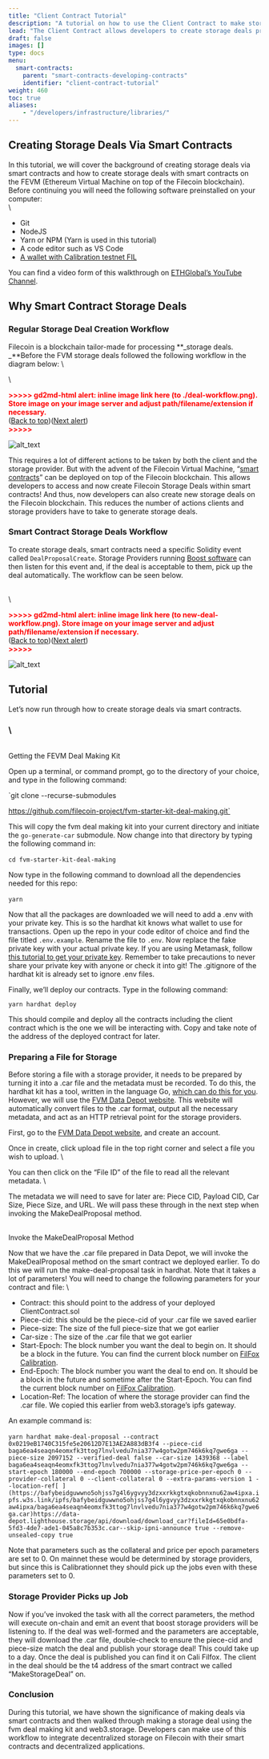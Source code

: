 ```yaml
---
title: "Client Contract Tutorial"
description: "A tutorial on how to use the Client Contract to make storage deals via smart contracts."
lead: "The Client Contract allows developers to create storage deals programmatically via smart contracts."
draft: false
images: []
type: docs
menu:
  smart-contracts:
    parent: "smart-contracts-developing-contracts"
    identifier: "client-contract-tutorial"
weight: 460
toc: true
aliases:
    - "/developers/infrastructure/libraries/"
---
```

## Creating Storage Deals Via Smart Contracts

In this tutorial, we will cover the background of creating storage deals via smart contracts and how to create storage deals with smart contracts on the FEVM (Ethereum Virtual Machine on top of the Filecoin blockchain). Before continuing you will need the following software preinstalled on your computer: \
 \




* Git
* NodeJS
* Yarn or NPM (Yarn is used in this tutorial)
* A code editor such as VS Code
* [A wallet with Calibration testnet FIL](https://docs.filecoin.io/developers/smart-contracts/quickstart/#create-a-wallet)

You can find a video form of this walkthrough on [ETHGlobal’s YouTube Channel](https://www.youtube.com/watch?v=27EV3gQGY9k). 


## Why Smart Contract Storage Deals


### Regular Storage Deal Creation Workflow

Filecoin is a blockchain tailor-made for processing **_storage deals. _**Before the FVM storage deals followed the following workflow in the diagram below: \


 \


<p id="gdcalert1" ><span style="color: red; font-weight: bold">>>>>>  gd2md-html alert: inline image link here (to ./deal-workflow.png). Store image on your image server and adjust path/filename/extension if necessary. </span><br>(<a href="#">Back to top</a>)(<a href="#gdcalert2">Next alert</a>)<br><span style="color: red; font-weight: bold">>>>>> </span></p>


![alt_text](./deal-workflow.png "image_tooltip")


This requires a lot of different actions to be taken by both the client and the storage provider. But with the advent of the Filecoin Virtual Machine, “[smart contracts](https://docs.filecoin.io/developers/smart-contracts/filecoin-virtual-machine/)” can be deployed on top of the Filecoin blockchain. This allows developers to access and now create Filecoin Storage Deals within smart contracts! And thus, now developers can also create new storage deals on the Filecoin blockchain. This reduces the number of actions clients and storage providers have to take to generate storage deals.


### Smart Contract Storage Deals Workflow

To create storage deals, smart contracts need a specific Solidity event called `DealProposalCreate`. Storage Providers running [Boost software](https://boost.filecoin.io/) can then listen for this event and, if the deal is acceptable to them, pick up the deal automatically. The workflow can be seen below.

 \
 \


<p id="gdcalert2" ><span style="color: red; font-weight: bold">>>>>>  gd2md-html alert: inline image link here (to new-deal-workflow.png). Store image on your image server and adjust path/filename/extension if necessary. </span><br>(<a href="#">Back to top</a>)(<a href="#gdcalert3">Next alert</a>)<br><span style="color: red; font-weight: bold">>>>>> </span></p>


![alt_text](new-deal-workflow.png "image_tooltip")
  

 


## Tutorial

Let’s now run through how to create storage deals via smart contracts.


###  \
 \
Getting the FEVM Deal Making Kit

Open up a terminal, or command prompt, go to the directory of your choice, and type in the following command:

`git clone --recurse-submodules

 https://github.com/filecoin-project/fvm-starter-kit-deal-making.git`

This will copy the fvm deal making kit into your current directory and initiate the `go-generate-car` submodule. Now change into that directory by typing the following command in: \
 \
`cd fvm-starter-kit-deal-making` 

Now type in the following command to download all the dependencies needed for this repo: \
 \
`yarn`

Now that all the packages are downloaded we will need to add a .env with your private key. This is so the hardhat kit knows what wallet to use for transactions. Open up the repo in your code editor of choice and find the file titled `.env.example`. Rename the file to `.env`. Now replace the fake private key with your actual private key. If you are using Metamask, follow [this tutorial to get your private key](https://support.metamask.io/hc/en-us/articles/360015289632-How-to-export-an-account-s-private-key#:~:text=On%20the%20account%20page%2C%20click,click%20%E2%80%9CConfirm%E2%80%9D%20to%20proceed.). Remember to take precautions to never share your private key with anyone or check it into git! The .gitignore of the hardhat kit is already set to ignore .env files.

Finally, we’ll deploy our contracts. Type in the following command:

`yarn hardhat deploy`

This should compile and deploy all the contracts including the client contract which is the one we will be interacting with. Copy and take note of the address of the deployed contract for later. 


### Preparing a File for Storage

Before storing a file with a storage provider, it needs to be prepared by turning it into a .car file and the metadata must be recorded. To do this, the hardhat kit has a tool, written in the language Go, [which can do this for you](https://github.com/filecoin-project/fevm-hardhat-kit/tree/main/tools). However, we will use the [FVM Data Depot website](https://data.lighthouse.storage/). This website will automatically convert files to the .car format, output all the necessary metadata, and act as an HTTP retrieval point for the storage providers.

First, go to the [FVM Data Depot website](https://data.lighthouse.storage/), and create an account.

Once in create, click upload file in the top right corner and select a file you wish to upload. \


You can then click on the “File ID” of the file to read all the relevant metadata. \


The metadata we will need to save for later are: Piece CID, Payload CID, Car Size, Piece Size, and URL. We will pass these through in the next step when invoking the MakeDealProposal method. 

 \
Invoke the MakeDealProposal Method

Now that we have the .car file prepared in Data Depot, we will invoke the MakeDealProposal method on the smart contract we deployed earlier. To do this we will run the make-deal-proposal task in hardhat. Note that it takes a lot of parameters! You will need to change the following parameters for your contract and file: \




* Contract: this should point to the address of your deployed ClientContract.sol
* Piece-cid: this should be the piece-cid of your .car file we saved earlier
* Piece-size: The size of the full piece-size that we got earlier
* Car-size : The size of the .car file that we got earlier
* Start-Epoch: The block number you want the deal to begin on. It should be a block in the future. You can find the current block number on [FilFox Calibration](https://calibration.filfox.info/en). 
* End-Epoch: The block number you want the deal to end on. It should be a block in the future and sometime after the Start-Epoch. You can find the current block number on [FilFox Calibration](https://calibration.filfox.info/en). 
* Location-Ref: The location of where the storage provider can find the .car file. We copied this earlier from web3.storage’s ipfs gateway.

An example command is: \
 \
`yarn hardhat make-deal-proposal --contract 0x0219eB1740C315fe5e20612D7E13AE2A883dB3f4 --piece-cid baga6ea4seaqn4eomxfk3ttog7lnvlvedu7nia377w4gotw2pm746k6kq7gwe6ga --piece-size 2097152 --verified-deal false --car-size 1439368 --label baga6ea4seaqn4eomxfk3ttog7lnvlvedu7nia377w4gotw2pm746k6kq7gwe6ga --start-epoch 180000 --end-epoch 700000 --storage-price-per-epoch 0 --provider-collateral 0 --client-collateral 0 --extra-params-version 1 --location-ref[ ](https://bafybeidguwwno5ohjss7g4l6ygvyy3dzxxrkkgtxqkobnnxnu62aw4ipxa.ipfs.w3s.link/ipfs/bafybeidguwwno5ohjss7g4l6ygvyy3dzxxrkkgtxqkobnnxnu62aw4ipxa/baga6ea4seaqn4eomxfk3ttog7lnvlvedu7nia377w4gotw2pm746k6kq7gwe6ga.car)https://data-depot.lighthouse.storage/api/download/download_car?fileId=65e0bdfa-5fd3-4de7-ade1-045a8c7b353c.car--skip-ipni-announce true --remove-unsealed-copy true`

Note that parameters such as the collateral and price per epoch parameters are set to 0. On mainnet these would be determined by storage providers, but since this is Calibrationnet they should pick up the jobs even with these parameters set to 0.


### Storage Provider Picks up Job

Now if you’ve invoked the task with all the correct parameters, the method will execute on-chain and emit an event that boost storage providers will be listening to. If the deal was well-formed and the parameters are acceptable, they will download the .car file, double-check to ensure the piece-cid and piece-size match the deal and publish your storage deal! This could take up to a day. Once the deal is published you can find it on Cali Filfox. The client in the deal should be the t4 address of the smart contract we called “MakeStorageDeal” on.


### Conclusion

During this tutorial, we have shown the significance of making deals via smart contracts and then walked through making a storage deal using the fvm deal making kit and web3.storage. Developers can make use of this workflow to integrate decentralized storage on Filecoin with their smart contracts and decentralized applications. 



